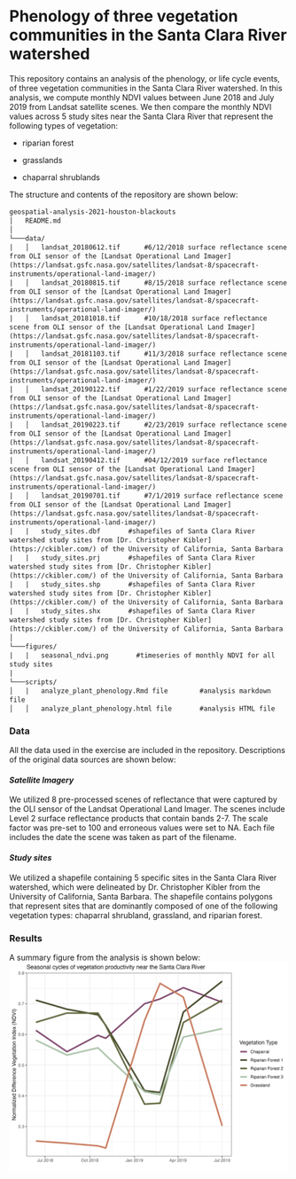 # Phenology of three vegetation communities in the Santa Clara River watershed

This repository contains an analysis of the phenology, or life cycle events, of three vegetation communities in the Santa Clara River watershed. In this analysis, we compute monthly NDVI values between June 2018 and July 2019 from Landsat satellite scenes. We then compare the monthly NDVI values across 5 study sites near the Santa Clara River that represent the following types of vegetation:

-   riparian forest

-   grasslands

-   chaparral shrublands

The structure and contents of the repository are shown below:

```         
geospatial-analysis-2021-houston-blackouts
│   README.md                               
│
└───data/
|   │   landsat_20180612.tif      #6/12/2018 surface reflectance scene from OLI sensor of the [Landsat Operational Land Imager](https://landsat.gsfc.nasa.gov/satellites/landsat-8/spacecraft-instruments/operational-land-imager/)
|   │   landsat_20180815.tif      #8/15/2018 surface reflectance scene from OLI sensor of the [Landsat Operational Land Imager](https://landsat.gsfc.nasa.gov/satellites/landsat-8/spacecraft-instruments/operational-land-imager/)
|   │   landsat_20181018.tif      #10/18/2018 surface reflectance scene from OLI sensor of the [Landsat Operational Land Imager](https://landsat.gsfc.nasa.gov/satellites/landsat-8/spacecraft-instruments/operational-land-imager/)
|   │   landsat_20181103.tif      #11/3/2018 surface reflectance scene from OLI sensor of the [Landsat Operational Land Imager](https://landsat.gsfc.nasa.gov/satellites/landsat-8/spacecraft-instruments/operational-land-imager/)
|   │   landsat_20190122.tif      #1/22/2019 surface reflectance scene from OLI sensor of the [Landsat Operational Land Imager](https://landsat.gsfc.nasa.gov/satellites/landsat-8/spacecraft-instruments/operational-land-imager/)
|   │   landsat_20190223.tif      #2/23/2019 surface reflectance scene from OLI sensor of the [Landsat Operational Land Imager](https://landsat.gsfc.nasa.gov/satellites/landsat-8/spacecraft-instruments/operational-land-imager/)
|   │   landsat_20190412.tif      #04/12/2019 surface reflectance scene from OLI sensor of the [Landsat Operational Land Imager](https://landsat.gsfc.nasa.gov/satellites/landsat-8/spacecraft-instruments/operational-land-imager/)
|   │   landsat_20190701.tif      #7/1/2019 surface reflectance scene from OLI sensor of the [Landsat Operational Land Imager](https://landsat.gsfc.nasa.gov/satellites/landsat-8/spacecraft-instruments/operational-land-imager/)
|   |   study_sites.dbf       #shapefiles of Santa Clara River watershed study sites from [Dr. Christopher Kibler] (https://ckibler.com/) of the University of California, Santa Barbara 
|   |   study_sites.prj       #shapefiles of Santa Clara River watershed study sites from [Dr. Christopher Kibler] (https://ckibler.com/) of the University of California, Santa Barbara    
|   |   study_sites.shp       #shapefiles of Santa Clara River watershed study sites from [Dr. Christopher Kibler] (https://ckibler.com/) of the University of California, Santa Barbara 
|   |   study_sites.shx       #shapefiles of Santa Clara River watershed study sites from [Dr. Christopher Kibler] (https://ckibler.com/) of the University of California, Santa Barbara 
│
└───figures/
|   |   seasonal_ndvi.png       #timeseries of monthly NDVI for all study sites
|
└───scripts/ 
│   |   analyze_plant_phenology.Rmd file        #analysis markdown file
│   │   analyze_plant_phenology.html file       #analysis HTML file
```

### Data

All the data used in the exercise are included in the repository. Descriptions of the original data sources are shown below:

#### *Satellite Imagery*

We utilized 8 pre-processed scenes of reflectance that were captured by the OLI sensor of the Landsat Operational Land Imager. The scenes include Level 2 surface reflectance products that contain bands 2-7. The scale factor was pre-set to 100 and erroneous values were set to NA. Each file includes the date the scene was taken as part of the filename.

#### *Study sites*

We utilized a shapefile containing 5 specific sites in the Santa Clara River watershed, which were delineated by Dr. Christopher Kibler from the University of California, Santa Barbara. The shapefile contains polygons that represent sites that are dominantly composed of one of the following vegetation types: chaparral shrubland, grassland, and riparian forest.

### Results

A summary figure from the analysis is shown below: ![Alt Text](https://github.com/kristinart/plant-phenology-santa-clara-river/blob/main/figures/seasonal_ndvi.png)
